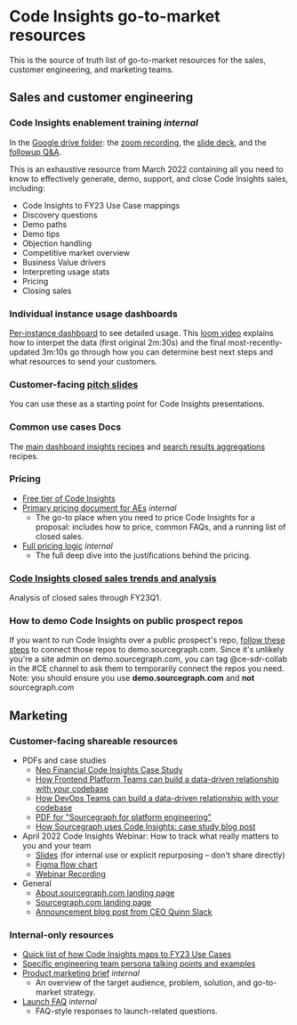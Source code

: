 # Code Insights go-to-market resources

This is the source of truth list of go-to-market resources for the sales, customer engineering, and marketing teams.

## Sales and customer engineering

### Code Insights enablement training _internal_

In the [Google drive folder](https://drive.google.com/drive/folders/1vYwRVsK8IfmaLa7cDcctXydClsWmnAQE): the [zoom recording](https://drive.google.com/file/d/1B1RX_Vn1sWVcv6iZajcMlcYhw5jwMtjp/view), the [slide deck](https://docs.google.com/presentation/d/1feAl1na3R3A56c_WKvWddgZB_bhk69Qqq6GWr_ISYuM/edit#slide=id.g115ca1be0be_3_654), and the [followup Q&A](https://docs.google.com/document/d/1r22Q7D801c1W6sNB0UAXk_VFlG-BgFgxk0sByZ7hR2E/edit).

This is an exhaustive resource from March 2022 containing all you need to know to effectively generate, demo, support, and close Code Insights sales, including:

- Code Insights to FY23 Use Case mappings
- Discovery questions
- Demo paths
- Demo tips
- Objection handling
- Competitive market overview
- Business Value drivers
- Interpreting usage stats
- Pricing
- Closing sales

### Individual instance usage dashboards

[Per-instance dashboard](https://sourcegraph.looker.com/dashboards/208?Instance=Atlassian) to see detailed usage. This [loom video](https://drive.google.com/file/d/1MoAI2VSpw49lYJh2cUXTSnC2Ys_EdyTd/view?usp=sharing) explains how to interpet the data (first original 2m:30s) and the final most-recently-updated 3m:10s go through how you can determine best next steps and what resources to send your customers.

### Customer-facing [pitch slides](https://docs.google.com/presentation/d/1EXKLG_Bk7L95EvWmAWzE3XQs_eV5QASELG2Sgppd278/edit)

You can use these as a starting point for Code Insights presentations.

### Common use cases Docs

The [main dashboard insights recipes](https://docs.sourcegraph.com/code_insights/references/common_use_cases) and [search results aggregations](https://docs.sourcegraph.com/code_insights/references/search_aggregations_use_cases) recipes.

### Pricing

- [Free tier of Code Insights](https://docs.sourcegraph.com/code_insights/references/license#limited-access)
- [Primary pricing document for AEs](https://docs.google.com/document/d/11Y5ZDIT_nCwkobGzVgseM7vgmk5Hkt-4UZHvivHwN7A/edit#) _internal_
  - The go-to place when you need to price Code Insights for a proposal: includes how to price, common FAQs, and a running list of closed sales.
- [Full pricing logic](https://docs.google.com/document/d/1uItRIIzujoCCaZkDg73ZV8lguhux-D75zjqVr6zTnRI/edit#bookmark=id.i02vq75zxjxu) _internal_
  - The full deep dive into the justifications behind the pricing.

### [Code Insights closed sales trends and analysis](https://docs.google.com/presentation/d/1xEMucmt6E3hXl-k1bRp5nsfFyEVI1zqkFlVj-Fn4Jt8/edit#slide=id.g12fb793a505_0_36)

Analysis of closed sales through FY23Q1.

### How to demo Code Insights on public prospect repos

If you want to run Code Insights over a public prospect's repo, [follow these steps](https://drive.google.com/file/d/1fOrEPLS91-4CTNwihOQi7w0Q_nOIEd0X/view?usp=sharing) to connect those repos to demo.sourcegraph.com. Since it's unlikely you're a site admin on demo.sourcegraph.com, you can tag @ce-sdr-collab in the #CE channel to ask them to temporarily connect the repos you need. Note: you should ensure you use **demo.sourcegraph.com** and **not** sourcegraph.com

## Marketing

### Customer-facing shareable resources

- PDFs and case studies
  - [Neo Financial Code Insights Case Study](https://about.sourcegraph.com/case-studies/neo-financial-improves-the-developer-experience-with-sourcegraph)
  - [How Frontend Platform Teams can build a data-driven relationship with your codebase](https://about.sourcegraph.com/guides/data-driven-relationships-with-codebases.pdf)
  - [How DevOps Teams can build a data-driven relationship with your codebase](https://about.sourcegraph.com/guides/devops-data-driven-relationships-with-codebases.pdf)
  - [PDF for "Sourcegraph for platform engineering"](https://sourcegraph.highspot.com/items/63a3491704ea61ab3909a530?lfrm=shp.0)
  - [How Sourcegraph uses Code Insights: case study blog post](https://about.sourcegraph.com/blog/migrating-to-css-modules-with-codemods-and-code-insights/)
- April 2022 Code Insights Webinar: How to track what really matters to you and your team
  - [Slides](https://docs.google.com/presentation/d/1d-A7HwARbLKOjreGXsQ5eA9W4oO7Qb_5LXaOw6k2Tic/edit#slide=id.p) (for internal use or explicit repurposing – don't share directly)
  - [Figma flow chart](https://www.figma.com/file/8U0dOvt368voozlCMvmvPA/Tracking-what-matters-in-your-code-webinar?node-id=5%3A44)
  - [Webinar Recording](https://drive.google.com/file/d/143csAoQZ2eQK1DaCNOekeV0MdqFX61tb/view?usp=sharing)
- General
  - [About.sourcegraph.com landing page](https://about.sourcegraph.com/code-insights/)
  - [Sourcegraph.com landing page](https://sourcegraph.com/insights)
  - [Announcement blog post from CEO Quinn Slack](https://about.sourcegraph.com/blog/announcing-code-insights/)

### Internal-only resources

- [Quick list of how Code Insights maps to FY23 Use Cases](https://docs.google.com/document/d/1NXR0eX9VseJGT_BfCata_WR-yP0VxPsyYIyrsTOuoPs/edit#heading=h.xern6pnzakek)
- [Specific engineering team persona talking points and examples](https://docs.google.com/document/d/1x95bRgTtt5CXdCQVOXG_JgJ8ut4totRzCAKderw2cxA/edit#)
- [Product marketing brief](https://docs.google.com/document/d/1KH91cjc9Y0BnEKdcsgeSyBqRLEQ5jA7uMA1br5mmZG4/edit) _internal_
  - An overview of the target audience, problem, solution, and go-to-market strategy.
- [Launch FAQ](https://docs.google.com/document/d/1Vb9M-92GzHJeMEHRJzASRTX_LXfFgBmUOLqKTRFTKI8/edit) _internal_
  - FAQ-style responses to launch-related questions.
